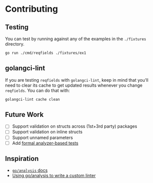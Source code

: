 # Contributing

## Testing

You can test by running against any of the examples in the `./fixtures` directory.

```sh
go run ./cmd/reqfields ./fixtures/ex1
```

## golangci-lint

If you are testing `reqfields` with `golangci-lint`, keep in mind that you'll need to clear its cache to get updated results whenever you change `reqfields`. You can do that with:

```sh
golangci-lint cache clean
```

## Future Work

- [ ] Support validation on structs across (1st+3rd party) packages
- [ ] Support validation on inline structs
- [ ] Support unnamed parameters
- [ ] Add [formal analyzer-based tests](https://pkg.go.dev/golang.org/x/tools/go/analysis#hdr-Testing_an_Analyzer)

## Inspiration

- [`go/analysis` docs](https://pkg.go.dev/golang.org/x/tools/go/analysis)
- [Using go/analysis to write a custom linter](https://arslan.io/2019/06/13/using-go-analysis-to-write-a-custom-linter/)
